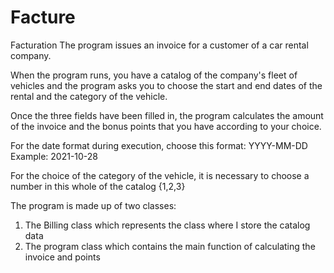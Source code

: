 # Facture
Facturation
The program issues an invoice for a customer of a car rental company.

When the program runs, you have a catalog of the company's fleet of vehicles and the program asks you to choose the start 
and end dates of the rental and the category of the vehicle.

Once the three fields have been filled in, the program calculates the amount of the invoice and the bonus points that you have 
according to your choice.

For the date format during execution, choose this format: YYYY-MM-DD
Example: 2021-10-28

For the choice of the category of the vehicle, it is necessary to choose a number in this whole of the catalog {1,2,3}

The program is made up of two classes:

1. The Billing class which represents the class where I store the catalog data
2. The program class which contains the main function of calculating the invoice and points
